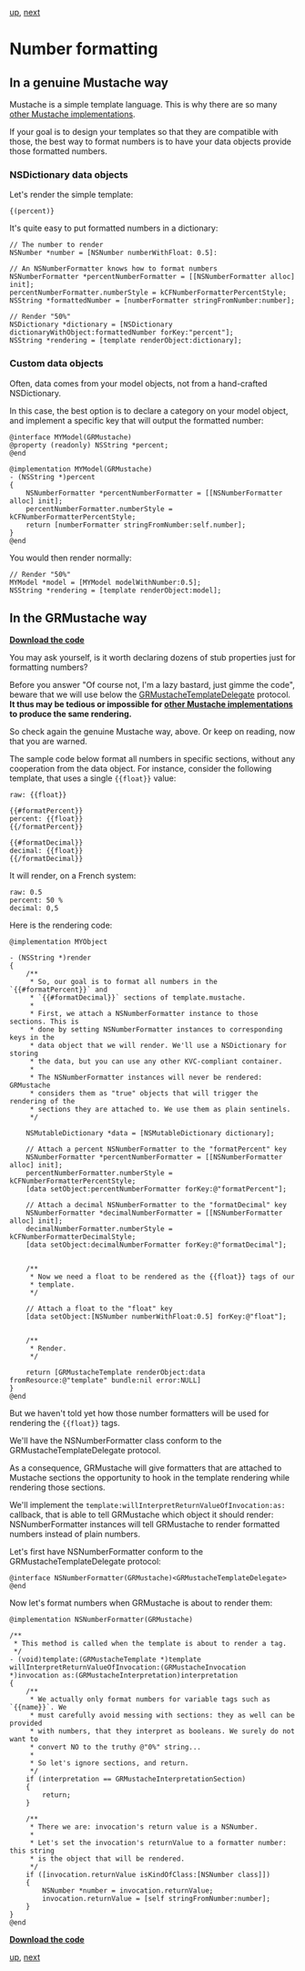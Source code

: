 [up](../../../../tree/master/Guides/sample_code), [next](indexes.md)

Number formatting
=================

In a genuine Mustache way
-------------------------

Mustache is a simple template language. This is why there are so many [other Mustache implementations](https://github.com/defunkt/mustache/wiki/Other-Mustache-implementations).

If your goal is to design your templates so that they are compatible with those, the best way to format numbers is to have your data objects provide those formatted numbers.

### NSDictionary data objects

Let's render the simple template:

    {(percent)}

It's quite easy to put formatted numbers in a dictionary:

```objc
// The number to render
NSNumber *number = [NSNumber numberWithFloat: 0.5]:

// An NSNumberFormatter knows how to format numbers
NSNumberFormatter *percentNumberFormatter = [[NSNumberFormatter alloc] init];
percentNumberFormatter.numberStyle = kCFNumberFormatterPercentStyle;
NSString *formattedNumber = [numberFormatter stringFromNumber:number];

// Render "50%"
NSDictionary *dictionary = [NSDictionary dictionaryWithObject:formattedNumber forKey:"percent"];
NSString *rendering = [template renderObject:dictionary];
```

### Custom data objects

Often, data comes from your model objects, not from a hand-crafted NSDictionary.

In this case, the best option is to declare a category on your model object, and implement a specific key that will output the formatted number:

```objc
@interface MYModel(GRMustache)
@property (readonly) NSString *percent;
@end

@implementation MYModel(GRMustache)
- (NSString *)percent
{
    NSNumberFormatter *percentNumberFormatter = [[NSNumberFormatter alloc] init];
    percentNumberFormatter.numberStyle = kCFNumberFormatterPercentStyle;
    return [numberFormatter stringFromNumber:self.number];
}
@end
```

You would then render normally:

```objc
// Render "50%"
MYModel *model = [MYModel modelWithNumber:0.5];
NSString *rendering = [template renderObject:model];
```

In the GRMustache way
---------------------

**[Download the code](../../../../tree/master/Guides/sample_code/number_formatting)**

You may ask yourself, is it worth declaring dozens of stub properties just for formatting numbers?

Before you answer "Of course not, I'm a lazy bastard, just gimme the code", beware that we will use below the [GRMustacheTemplateDelegate](../delegate.md) protocol. **It thus may be tedious or impossible for [other Mustache implementations](https://github.com/defunkt/mustache/wiki/Other-Mustache-implementations) to produce the same rendering.**

So check again the genuine Mustache way, above. Or keep on reading, now that you are warned.

The sample code below format all numbers in specific sections, without any cooperation from the data object. For instance, consider the following template, that uses a single `{{float}}` value:

    raw: {{float}}

    {{#formatPercent}}
    percent: {{float}}
    {{/formatPercent}}

    {{#formatDecimal}}
    decimal: {{float}}
    {{/formatDecimal}}

It will render, on a French system:

    raw: 0.5
    percent: 50 %
    decimal: 0,5

Here is the rendering code:

```objc
@implementation MYObject

- (NSString *)render
{
    /**
     * So, our goal is to format all numbers in the `{{#formatPercent}}` and
     * `{{#formatDecimal}}` sections of template.mustache.
     * 
     * First, we attach a NSNumberFormatter instance to those sections. This is
     * done by setting NSNumberFormatter instances to corresponding keys in the
     * data object that we will render. We'll use a NSDictionary for storing
     * the data, but you can use any other KVC-compliant container.
     * 
     * The NSNumberFormatter instances will never be rendered: GRMustache
     * considers them as "true" objects that will trigger the rendering of the
     * sections they are attached to. We use them as plain sentinels.
     */
    
    NSMutableDictionary *data = [NSMutableDictionary dictionary];
    
    // Attach a percent NSNumberFormatter to the "formatPercent" key
    NSNumberFormatter *percentNumberFormatter = [[NSNumberFormatter alloc] init];
    percentNumberFormatter.numberStyle = kCFNumberFormatterPercentStyle;
    [data setObject:percentNumberFormatter forKey:@"formatPercent"];
    
    // Attach a decimal NSNumberFormatter to the "formatDecimal" key
    NSNumberFormatter *decimalNumberFormatter = [[NSNumberFormatter alloc] init];
    decimalNumberFormatter.numberStyle = kCFNumberFormatterDecimalStyle;
    [data setObject:decimalNumberFormatter forKey:@"formatDecimal"];
    
    
    /**
     * Now we need a float to be rendered as the {{float}} tags of our
     * template.
     */
    
    // Attach a float to the "float" key
    [data setObject:[NSNumber numberWithFloat:0.5] forKey:@"float"];
    
    
    /**
     * Render.
     */
    
    return [GRMustacheTemplate renderObject:data fromResource:@"template" bundle:nil error:NULL]
}
@end
```

But we haven't told yet how those number formatters will be used for rendering the `{{float}}` tags.

We'll have the NSNumberFormatter class conform to the GRMustacheTemplateDelegate protocol.

As a consequence, GRMustache will give formatters that are attached to Mustache sections the opportunity to hook in the template rendering while rendering those sections.

We'll implement the `template:willInterpretReturnValueOfInvocation:as:` callback, that is able to tell GRMustache which object it should render: NSNumberFormatter instances will tell GRMustache to render formatted numbers instead of plain numbers.

Let's first have NSNumberFormatter conform to the GRMustacheTemplateDelegate protocol:

```objc
@interface NSNumberFormatter(GRMustache)<GRMustacheTemplateDelegate>
@end
```

Now let's format numbers when GRMustache is about to render them:

```objc
@implementation NSNumberFormatter(GRMustache)

/**
 * This method is called when the template is about to render a tag.
 */
- (void)template:(GRMustacheTemplate *)template willInterpretReturnValueOfInvocation:(GRMustacheInvocation *)invocation as:(GRMustacheInterpretation)interpretation
{
    /**
     * We actually only format numbers for variable tags such as `{{name}}`. We
     * must carefully avoid messing with sections: they as well can be provided
     * with numbers, that they interpret as booleans. We surely do not want to
     * convert NO to the truthy @"0%" string...
     * 
     * So let's ignore sections, and return.
     */
    if (interpretation == GRMustacheInterpretationSection)
    {
        return;
    }
    
    /**
     * There we are: invocation's return value is a NSNumber.
     * 
     * Let's set the invocation's returnValue to a formatter number: this string
     * is the object that will be rendered.
     */
    if ([invocation.returnValue isKindOfClass:[NSNumber class]])
    {
        NSNumber *number = invocation.returnValue;
        invocation.returnValue = [self stringFromNumber:number];
    }
}
@end
```

**[Download the code](../../../../tree/master/Guides/sample_code/number_formatting)**

[up](../../../../tree/master/Guides/sample_code), [next](indexes.md)
